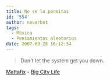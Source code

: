 ```yaml
---
title: No se lo permitas
id: '554'
author: neverbot
tags:
  - Música
  - Pensamientos aleatorios
date: 2007-09-28 16:12:34
---
```


> Don't let the system get you down.

[Mattafix](http://en.wikipedia.org/wiki/Mattafix) - [Big City Life](http://en.wikipedia.org/wiki/Big_City_Life)